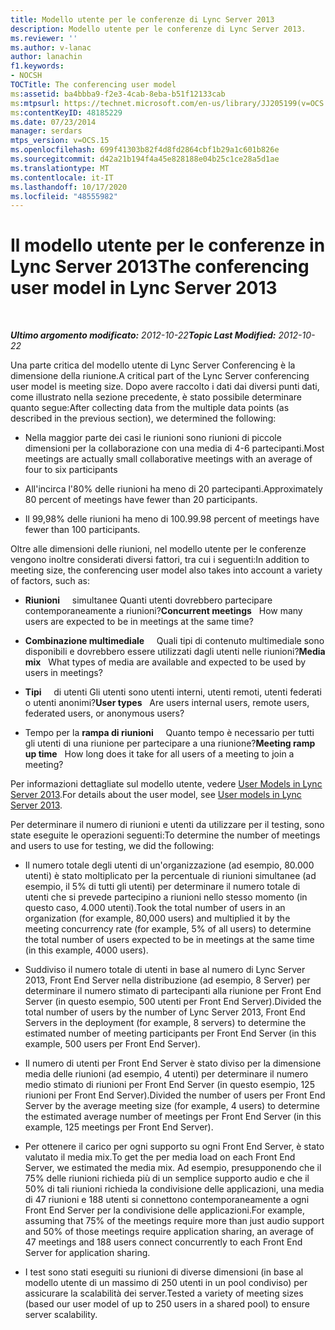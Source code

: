 ```yaml
---
title: Modello utente per le conferenze di Lync Server 2013
description: Modello utente per le conferenze di Lync Server 2013.
ms.reviewer: ''
ms.author: v-lanac
author: lanachin
f1.keywords:
- NOCSH
TOCTitle: The conferencing user model
ms:assetid: ba4bbba9-f2e3-4cab-8eba-b51f12133cab
ms:mtpsurl: https://technet.microsoft.com/en-us/library/JJ205199(v=OCS.15)
ms:contentKeyID: 48185229
ms.date: 07/23/2014
manager: serdars
mtps_version: v=OCS.15
ms.openlocfilehash: 699f41303b82f4d8fd2864cbf1b29a1c601b826e
ms.sourcegitcommit: d42a21b194f4a45e828188e04b25c1ce28a5d1ae
ms.translationtype: MT
ms.contentlocale: it-IT
ms.lasthandoff: 10/17/2020
ms.locfileid: "48555982"
---
```

# <a name="the-conferencing-user-model-in-lync-server-2013"></a><span data-ttu-id="6c3cf-103">Il modello utente per le conferenze in Lync Server 2013</span><span class="sxs-lookup"><span data-stu-id="6c3cf-103">The conferencing user model in Lync Server 2013</span></span>

<div data-xmlns="http://www.w3.org/1999/xhtml">

<div class="topic" data-xmlns="http://www.w3.org/1999/xhtml" data-msxsl="urn:schemas-microsoft-com:xslt" data-cs="https://msdn.microsoft.com/">

<div data-asp="https://msdn2.microsoft.com/asp">



</div>

<div id="mainSection">

<div id="mainBody">

<span> </span>

<span data-ttu-id="6c3cf-104">_**Ultimo argomento modificato:** 2012-10-22_</span><span class="sxs-lookup"><span data-stu-id="6c3cf-104">_**Topic Last Modified:** 2012-10-22_</span></span>

<span data-ttu-id="6c3cf-105">Una parte critica del modello utente di Lync Server Conferencing è la dimensione della riunione.</span><span class="sxs-lookup"><span data-stu-id="6c3cf-105">A critical part of the Lync Server conferencing user model is meeting size.</span></span> <span data-ttu-id="6c3cf-106">Dopo avere raccolto i dati dai diversi punti dati, come illustrato nella sezione precedente, è stato possibile determinare quanto segue:</span><span class="sxs-lookup"><span data-stu-id="6c3cf-106">After collecting data from the multiple data points (as described in the previous section), we determined the following:</span></span>

  - <span data-ttu-id="6c3cf-107">Nella maggior parte dei casi le riunioni sono riunioni di piccole dimensioni per la collaborazione con una media di 4-6 partecipanti.</span><span class="sxs-lookup"><span data-stu-id="6c3cf-107">Most meetings are actually small collaborative meetings with an average of four to six participants</span></span>

  - <span data-ttu-id="6c3cf-108">All'incirca l'80% delle riunioni ha meno di 20 partecipanti.</span><span class="sxs-lookup"><span data-stu-id="6c3cf-108">Approximately 80 percent of meetings have fewer than 20 participants.</span></span>

  - <span data-ttu-id="6c3cf-109">Il 99,98% delle riunioni ha meno di 100.</span><span class="sxs-lookup"><span data-stu-id="6c3cf-109">99.98 percent of meetings have fewer than 100 participants.</span></span>

<span data-ttu-id="6c3cf-110">Oltre alle dimensioni delle riunioni, nel modello utente per le conferenze vengono inoltre considerati diversi fattori, tra cui i seguenti:</span><span class="sxs-lookup"><span data-stu-id="6c3cf-110">In addition to meeting size, the conferencing user model also takes into account a variety of factors, such as:</span></span>

  - <span data-ttu-id="6c3cf-111">**Riunioni**     simultanee Quanti utenti dovrebbero partecipare contemporaneamente a riunioni?</span><span class="sxs-lookup"><span data-stu-id="6c3cf-111">**Concurrent meetings**   How many users are expected to be in meetings at the same time?</span></span>

  - <span data-ttu-id="6c3cf-112">**Combinazione multimediale**     Quali tipi di contenuto multimediale sono disponibili e dovrebbero essere utilizzati dagli utenti nelle riunioni?</span><span class="sxs-lookup"><span data-stu-id="6c3cf-112">**Media mix**   What types of media are available and expected to be used by users in meetings?</span></span>

  - <span data-ttu-id="6c3cf-113">**Tipi**     di utenti Gli utenti sono utenti interni, utenti remoti, utenti federati o utenti anonimi?</span><span class="sxs-lookup"><span data-stu-id="6c3cf-113">**User types**   Are users internal users, remote users, federated users, or anonymous users?</span></span>

  - <span data-ttu-id="6c3cf-114">Tempo per la **rampa di riunioni**     Quanto tempo è necessario per tutti gli utenti di una riunione per partecipare a una riunione?</span><span class="sxs-lookup"><span data-stu-id="6c3cf-114">**Meeting ramp up time**   How long does it take for all users of a meeting to join a meeting?</span></span>

<span data-ttu-id="6c3cf-115">Per informazioni dettagliate sul modello utente, vedere [User Models in Lync Server 2013](lync-server-2013-user-models.md).</span><span class="sxs-lookup"><span data-stu-id="6c3cf-115">For details about the user model, see [User models in Lync Server 2013](lync-server-2013-user-models.md).</span></span>

<span data-ttu-id="6c3cf-116">Per determinare il numero di riunioni e utenti da utilizzare per il testing, sono state eseguite le operazioni seguenti:</span><span class="sxs-lookup"><span data-stu-id="6c3cf-116">To determine the number of meetings and users to use for testing, we did the following:</span></span>

  - <span data-ttu-id="6c3cf-117">Il numero totale degli utenti di un'organizzazione (ad esempio, 80.000 utenti) è stato moltiplicato per la percentuale di riunioni simultanee (ad esempio, il 5% di tutti gli utenti) per determinare il numero totale di utenti che si prevede partecipino a riunioni nello stesso momento (in questo caso, 4.000 utenti).</span><span class="sxs-lookup"><span data-stu-id="6c3cf-117">Took the total number of users in an organization (for example, 80,000 users) and multiplied it by the meeting concurrency rate (for example, 5% of all users) to determine the total number of users expected to be in meetings at the same time (in this example, 4000 users).</span></span>

  - <span data-ttu-id="6c3cf-118">Suddiviso il numero totale di utenti in base al numero di Lync Server 2013, Front End Server nella distribuzione (ad esempio, 8 Server) per determinare il numero stimato di partecipanti alla riunione per Front End Server (in questo esempio, 500 utenti per Front End Server).</span><span class="sxs-lookup"><span data-stu-id="6c3cf-118">Divided the total number of users by the number of Lync Server 2013, Front End Servers in the deployment (for example, 8 servers) to determine the estimated number of meeting participants per Front End Server (in this example, 500 users per Front End Server).</span></span>

  - <span data-ttu-id="6c3cf-119">Il numero di utenti per Front End Server è stato diviso per la dimensione media delle riunioni (ad esempio, 4 utenti) per determinare il numero medio stimato di riunioni per Front End Server (in questo esempio, 125 riunioni per Front End Server).</span><span class="sxs-lookup"><span data-stu-id="6c3cf-119">Divided the number of users per Front End Server by the average meeting size (for example, 4 users) to determine the estimated average number of meetings per Front End Server (in this example, 125 meetings per Front End Server).</span></span>

  - <span data-ttu-id="6c3cf-120">Per ottenere il carico per ogni supporto su ogni Front End Server, è stato valutato il media mix.</span><span class="sxs-lookup"><span data-stu-id="6c3cf-120">To get the per media load on each Front End Server, we estimated the media mix.</span></span> <span data-ttu-id="6c3cf-121">Ad esempio, presupponendo che il 75% delle riunioni richieda più di un semplice supporto audio e che il 50% di tali riunioni richieda la condivisione delle applicazioni, una media di 47 riunioni e 188 utenti si connettono contemporaneamente a ogni Front End Server per la condivisione delle applicazioni.</span><span class="sxs-lookup"><span data-stu-id="6c3cf-121">For example, assuming that 75% of the meetings require more than just audio support and 50% of those meetings require application sharing, an average of 47 meetings and 188 users connect concurrently to each Front End Server for application sharing.</span></span>

  - <span data-ttu-id="6c3cf-122">I test sono stati eseguiti su riunioni di diverse dimensioni (in base al modello utente di un massimo di 250 utenti in un pool condiviso) per assicurare la scalabilità dei server.</span><span class="sxs-lookup"><span data-stu-id="6c3cf-122">Tested a variety of meeting sizes (based our user model of up to 250 users in a shared pool) to ensure server scalability.</span></span>

</div>

<span> </span>

</div>

</div>

</div>

